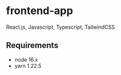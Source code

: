 # frontend-app
React.js, Javascript, Typescript, TailwindCSS

## Requirements
- node 16.x
- yarn 1.22.5

